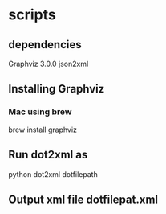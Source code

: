 # scripts

## dependencies
Graphviz 3.0.0
json2xml
## Installing Graphviz
### Mac using brew
brew install graphviz

## Run dot2xml as 
python dot2xml dotfilepath

## Output xml file dotfilepat.xml